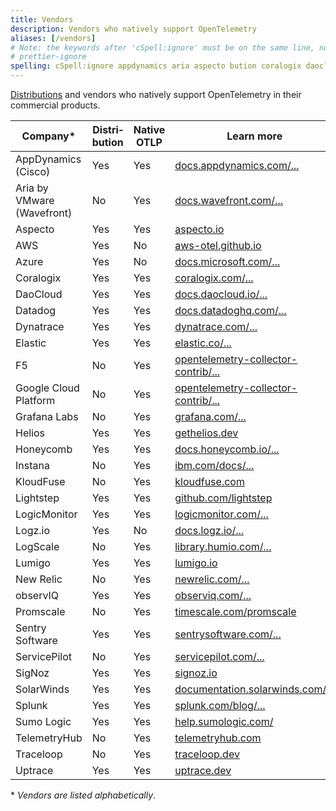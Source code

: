 ```yaml
---
title: Vendors
description: Vendors who natively support OpenTelemetry
aliases: [/vendors]
# Note: the keywords after 'cSpell:ignore' must be on the same line, no wrapping, hence the Prettier ignore directive
# prettier-ignore
spelling: cSpell:ignore appdynamics aria aspecto bution coralogix daocloud datadoghq distri dynatrace gethelios grafana humio Instana kloudfuse lightstep logz logicmonitor lumigo observiq promscale sentrysoftware signoz solarwinds splunk sumologic uptrace vmware wavefront
---
```


[Distributions](/docs/concepts/distributions/) and vendors who natively support
OpenTelemetry in their commercial products.

| Company\*                  | Distri&shy;bution | Native OTLP | Learn more                                                                                                                                            |
| -------------------------- | ----------------- | ----------- | ----------------------------------------------------------------------------------------------------------------------------------------------------- |
| AppDynamics (Cisco)        | Yes               | Yes         | [docs.appdynamics.com/...](https://docs.appdynamics.com/latest/en/application-monitoring/appdynamics-for-opentelemetry)                               |
| Aria by VMware (Wavefront) | No                | Yes         | [docs.wavefront.com/...](https://docs.wavefront.com/opentelemetry_tracing.html)                                                                       |
| Aspecto                    | Yes               | Yes         | [aspecto.io](https://www.aspecto.io)                                                                                                                  |
| AWS                        | Yes               | No          | [aws-otel.github.io](https://aws-otel.github.io)                                                                                                      |
| Azure                      | Yes               | No          | [docs.microsoft.com/...](https://docs.microsoft.com/azure/azure-monitor/app/opentelemetry-overview)                                                   |
| Coralogix                  | Yes               | Yes         | [coralogix.com/...](https://coralogix.com/docs/opentelemetry/)                                                                                        |
| DaoCloud                   | Yes               | Yes         | [docs.daocloud.io/...](https://docs.daocloud.io/en/insight/06UserGuide/01quickstart/otel/otel/)                                                       |
| Datadog                    | Yes               | Yes         | [docs.datadoghq.com/...](https://docs.datadoghq.com/tracing/setup_overview/open_standards)                                                            |
| Dynatrace                  | Yes               | Yes         | [dynatrace.com/...](https://www.dynatrace.com/support/help/how-to-use-dynatrace/transactions-and-services/service-monitoring-settings/opentelemetry/) |
| Elastic                    | Yes               | Yes         | [elastic.co/...](https://www.elastic.co/guide/en/apm/get-started/current/open-telemetry-elastic.html)                                                 |
| F5                         | No                | Yes         | [opentelemetry-collector-contrib/...](https://github.com/open-telemetry/opentelemetry-collector-contrib/tree/main/exporter/f5cloudexporter)           |
| Google Cloud Platform      | No                | Yes         | [opentelemetry-collector-contrib/...](https://github.com/open-telemetry/opentelemetry-collector-contrib/tree/main/exporter/googlecloudexporter)       |
| Grafana Labs               | No                | Yes         | [grafana.com/...](https://grafana.com/oss/opentelemetry/)                                                                                             |
| Helios                     | Yes               | Yes         | [gethelios.dev](https://gethelios.dev/)                                                                                                               |
| Honeycomb                  | Yes               | Yes         | [docs.honeycomb.io/...](https://docs.honeycomb.io/getting-data-in/)                                                                                   |
| Instana                    | No                | Yes         | [ibm.com/docs/...](https://www.ibm.com/docs/en/obi/current?topic=apis-opentelemetry)                                                                  |
| KloudFuse                  | No                | Yes         | [kloudfuse.com](https://kloudfuse.atlassian.net/wiki/spaces/EX/pages/753860609/APM#Sending-traces-to-Kloudfuse-data-plane%3A)                         |
| Lightstep                  | Yes               | Yes         | [github.com/lightstep](https://github.com/lightstep?q=launcher)                                                                                       |
| LogicMonitor               | Yes               | Yes         | [logicmonitor.com/...](https://www.logicmonitor.com/support/tracing/getting-started-with-tracing)                                                     |
| Logz.io                    | Yes               | No          | [docs.logz.io/...](https://docs.logz.io/shipping/tracing-sources/opentelemetry.html#overview)                                                         |
| LogScale                   | No                | Yes         | [library.humio.com/...](https://library.humio.com/falcon-logscale/log-shippers-opentelemetry.html)                                                    |
| Lumigo                     | Yes               | Yes         | [lumigo.io](https://docs.lumigo.io/docs/opentelemetry)                                                                                                |
| New Relic                  | No                | Yes         | [newrelic.com/...](https://newrelic.com/solutions/opentelemetry)                                                                                      |
| observIQ                   | Yes               | Yes         | [observiq.com/...](https://docs.bindplane.observiq.com)                                                                                               |
| Promscale                  | No                | Yes         | [timescale.com/promscale](https://www.timescale.com/promscale)                                                                                        |
| Sentry Software            | Yes               | Yes         | [sentrysoftware.com/...](https://www.sentrysoftware.com/products/hardware-sentry-opentelemetry-collector.html)                                        |
| ServicePilot               | No                | Yes         | [servicepilot.com/...](https://www.servicepilot.com/en/doc/apm#opentelemetry)                                                                                                                        |
| SigNoz                     | Yes               | Yes         | [signoz.io](https://signoz.io)                                                                                                                        |
| SolarWinds                 | Yes               | Yes         | [documentation.solarwinds.com/...](https://documentation.solarwinds.com/en/success_center/observability/default.htm#cshid=third-otel-integration)     |
| Splunk                     | Yes               | Yes         | [splunk.com/blog/...](https://www.splunk.com/en_us/blog/conf-splunklive/announcing-native-opentelemetry-support-in-splunk-apm.html)                   |
| Sumo Logic                 | Yes               | Yes         | [help.sumologic.com/](https://help.sumologic.com/docs/apm/traces/quickstart/)                                                                         |
| TelemetryHub               | No                | Yes         | [telemetryhub.com](https://app.telemetryhub.com/docs)                                                                                                 |
| Traceloop                  | No                | Yes         | [traceloop.dev](https://docs.traceloop.dev)                                                                                                           |
| Uptrace                    | Yes               | Yes         | [uptrace.dev](https://uptrace.dev)                                                                                                                    |

\* _Vendors are listed alphabetically_.
